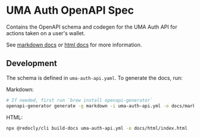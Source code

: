 # UMA Auth OpenAPI Spec

Contains the OpenAPI schema and codegen for the UMA Auth API for actions taken on a user's wallet.

See [markdown docs](./docs/markdown/README.md) or [html docs](./docs/html/index.html) for more information.

## Development

The schema is defined in `uma-auth-api.yaml`. To generate the docs, run:

Markdown:

```bash
# If needed, first run `brew install openapi-generator`
openapi-generator generate -g markdown -i uma-auth-api.yml -o docs/markdown
```

HTML:

```bash
npx @redocly/cli build-docs uma-auth-api.yml -o docs/html/index.html
```
